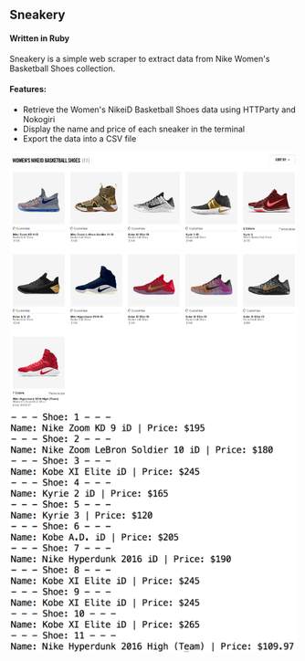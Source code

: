 ## Sneakery
#### Written in Ruby

Sneakery is a simple web scraper to extract data from Nike Women's Basketball Shoes collection.

#### Features:
* Retrieve the Women's NikeiD Basketball Shoes data using HTTParty and Nokogiri
* Display the name and price of each sneaker in the terminal
* Export the data into a CSV file

![Screenshot](Shoes.png)
![Screenshot](Sneakery.png)
